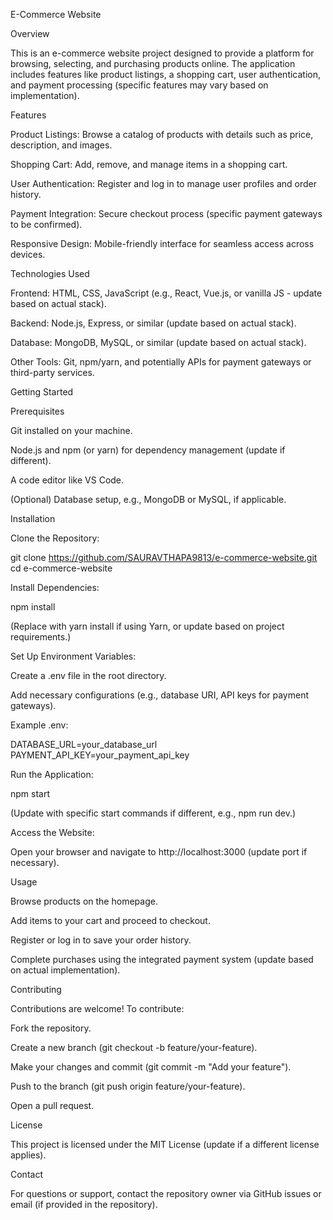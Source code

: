 E-Commerce Website

Overview

This is an e-commerce website project designed to provide a platform for browsing, selecting, and purchasing products online. The application includes features like product listings, a shopping cart, user authentication, and payment processing (specific features may vary based on implementation).

Features





Product Listings: Browse a catalog of products with details such as price, description, and images.



Shopping Cart: Add, remove, and manage items in a shopping cart.



User Authentication: Register and log in to manage user profiles and order history.



Payment Integration: Secure checkout process (specific payment gateways to be confirmed).



Responsive Design: Mobile-friendly interface for seamless access across devices.

Technologies Used





Frontend: HTML, CSS, JavaScript (e.g., React, Vue.js, or vanilla JS - update based on actual stack).



Backend: Node.js, Express, or similar (update based on actual stack).



Database: MongoDB, MySQL, or similar (update based on actual stack).



Other Tools: Git, npm/yarn, and potentially APIs for payment gateways or third-party services.

Getting Started

Prerequisites





Git installed on your machine.



Node.js and npm (or yarn) for dependency management (update if different).



A code editor like VS Code.



(Optional) Database setup, e.g., MongoDB or MySQL, if applicable.

Installation





Clone the Repository:

git clone https://github.com/SAURAVTHAPA9813/e-commerce-website.git
cd e-commerce-website



Install Dependencies:

npm install

(Replace with yarn install if using Yarn, or update based on project requirements.)



Set Up Environment Variables:





Create a .env file in the root directory.



Add necessary configurations (e.g., database URI, API keys for payment gateways).



Example .env:

DATABASE_URL=your_database_url
PAYMENT_API_KEY=your_payment_api_key



Run the Application:

npm start

(Update with specific start commands if different, e.g., npm run dev.)



Access the Website:





Open your browser and navigate to http://localhost:3000 (update port if necessary).

Usage





Browse products on the homepage.



Add items to your cart and proceed to checkout.



Register or log in to save your order history.



Complete purchases using the integrated payment system (update based on actual implementation).

Contributing

Contributions are welcome! To contribute:





Fork the repository.



Create a new branch (git checkout -b feature/your-feature).



Make your changes and commit (git commit -m "Add your feature").



Push to the branch (git push origin feature/your-feature).



Open a pull request.

License

This project is licensed under the MIT License (update if a different license applies).

Contact

For questions or support, contact the repository owner via GitHub issues or email (if provided in the repository).
